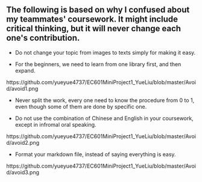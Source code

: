 ## The following is based on why I confused about my teammates' coursework. It might include critical thinking, but it will never change each one's contribution.


* Do not change your topic from images to texts simply for making it easy.

* For the beginners, we need to learn from one library first, and then expand.
  
 <p> https://github.com/yueyue4737/EC601MiniProject1_YueLiu/blob/master/Avoid/avoid1.png <p>

* Never split the work, every one need to know the procedure from 0 to 1, even though some of them are done by specific one.

* Do not use the combination of Chinese and English in your coursework, except in infromal oral speaking.

 <p> https://github.com/yueyue4737/EC601MiniProject1_YueLiu/blob/master/Avoid/avoid2.png <p>

* Format your markdown file, instead of saying everything is easy. 

 <p> https://github.com/yueyue4737/EC601MiniProject1_YueLiu/blob/master/Avoid/avoid3.png <p>
